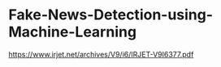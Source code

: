 # Fake-News-Detection-using-Machine-Learning
https://www.irjet.net/archives/V9/i6/IRJET-V9I6377.pdf
